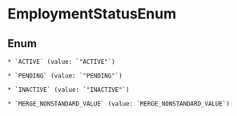 
# EmploymentStatusEnum

## Enum


    * `ACTIVE` (value: `"ACTIVE"`)

    * `PENDING` (value: `"PENDING"`)

    * `INACTIVE` (value: `"INACTIVE"`)

    * `MERGE_NONSTANDARD_VALUE` (value: `MERGE_NONSTANDARD_VALUE`)


